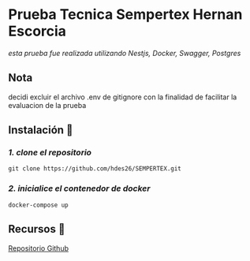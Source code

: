 # Prueba Tecnica Sempertex Hernan Escorcia

_esta prueba fue realizada utilizando Nestjs, Docker, Swagger, Postgres_

## Nota
decidi excluir el archivo .env de gitignore con la finalidad de facilitar la evaluacion de la prueba

## Instalación 🔧

### _1. clone el repositorio_

```
git clone https://github.com/hdes26/SEMPERTEX.git
```

### _2. inicialice el contenedor de docker_

```
docker-compose up

```

## Recursos 🔗
[Repositorio Github](https://github.com/hdes26/SEMPERTEX) 